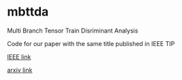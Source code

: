 # mbttda
Multi Branch Tensor Train Disriminant Analysis

Code for our paper with the same title published in IEEE TIP 

[IEEE link](https://ieeexplore.ieee.org/abstract/document/9585029)

[arxiv link](https://arxiv.org/abs/1904.06788)
